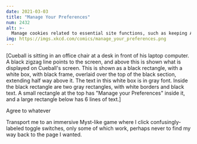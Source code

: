 ```yaml
---
date: 2021-03-03
title: "Manage Your Preferences"
num: 2432
alt: >-
  Manage cookies related to essential site functions, such as keeping Atrus and his sons imprisoned within the page.
img: https://imgs.xkcd.com/comics/manage_your_preferences.png
---
```

[Cueball is sitting in an office chair at a desk in front of his laptop computer. A black zigzag line points to the screen, and above this is shown what is displayed on Cueball's screen. This is shown as a black rectangle, with a white box, with black frame, overlaid over the top of the black section, extending half way above it. The text in this white box is in gray font. Inside the black rectangle are two gray rectangles, with white borders and black text. A small rectangle at the top has "Manage your Preferences" inside it, and a large rectangle below has 6 lines of text.]

Agree to whatever

Transport me to an immersive Myst-like game where I click confusingly-labeled toggle switches, only some of which work, perhaps never to find my way back to the page I wanted.